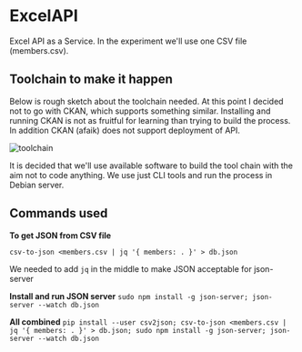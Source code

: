 # ExcelAPI
Excel API as a Service. In the experiment we'll use one CSV file (members.csv). 

## Toolchain to make it happen

Below is rough sketch about the toolchain needed. At this point I decided not to go with CKAN, which supports something similar. Installing and running CKAN is not as fruitful for learning than trying to build the process. In addition CKAN (afaik) does not support deployment of API. 

![toolchain](https://raw.githubusercontent.com/APIOps/ExcelAPI/master/images/rapidAPI.png)

It is decided that we'll use available software to build the tool chain with the aim not to code anything. We use just CLI tools and run the process in Debian server. 

## Commands used

**To get JSON from CSV file**

``` csv-to-json <members.csv | jq '{ members: . }' > db.json ``` 

We needed to add ```jq``` in the middle to make JSON acceptable for json-server


**Install and run JSON server**
``` sudo npm install -g json-server; json-server --watch db.json ```

**All combined**
``` pip install --user csv2json; csv-to-json <members.csv | jq '{ members: . }' > db.json; sudo npm install -g json-server; json-server --watch db.json ```
